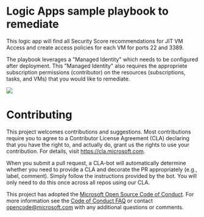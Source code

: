 # Logic Apps sample playbook to remediate

This logic app will find all Security Score recommendations for JIT VM Access and create access policies for each VM for ports 22 and 3389.

The playbook leverages a "Managed Identity" which needs to be configured after deployment. This "Managed Identity" also requires the appropriete subscription permissions (contributor) on the resources (subscriptions, tasks, and VMs) that you would like to remediate.

<a
href="https://portal.azure.com/#create/Microsoft.Template/uri/https%3A%2F%2Fraw.githubusercontent.com%2FAzure%2FAzure-Security-Center%2Fmaster%2FSecure%2520Score%2FJust-In-Time%2520network%2520access%2520control%2520should%2520be%2520applied%2520on%2520virtual%2520machines%2FLogic%2520App%2FEnable-JIT.json" target="_blank">
    <img src="https://azuredeploy.net/deploybutton.png"/>
</a>

# Contributing

This project welcomes contributions and suggestions.  Most contributions require you to agree to a
Contributor License Agreement (CLA) declaring that you have the right to, and actually do, grant us
the rights to use your contribution. For details, visit https://cla.microsoft.com.

When you submit a pull request, a CLA-bot will automatically determine whether you need to provide
a CLA and decorate the PR appropriately (e.g., label, comment). Simply follow the instructions
provided by the bot. You will only need to do this once across all repos using our CLA.

This project has adopted the [Microsoft Open Source Code of Conduct](https://opensource.microsoft.com/codeofconduct/).
For more information see the [Code of Conduct FAQ](https://opensource.microsoft.com/codeofconduct/faq/) or
contact [opencode@microsoft.com](mailto:opencode@microsoft.com) with any additional questions or comments.
